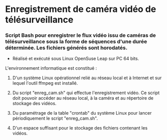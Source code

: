 # Enregistrement de caméra vidéo de télésurveillance

### Script Bash pour enregistrer le flux vidéo issu de caméras de télésurveillance sous la forme de séquences d'une durée déterminée. Les fichiers générés sont horodatés.

* Réalisé et exécuté sous Linux OpenSuse Leap sur PC 64 bits.

L'environnement informatique est constitué :

1. D'un système Linux opérationnel relié au réseau local et à Internet et sur lequel l'outil ffmpeg est installé.

1. Du script "enreg_cam.sh" qui effectue l'enregistrement vidéo. Ce script doit pouvoir accéder au réseau local, à la caméra et au répertoire de stockage des vidéos.

1. Du paramétrage de la table "crontab" du système Linux pour lancer périodiquement le script "enreg_cam.sh".

1. D'un espace suffisant pour le stockage des fichiers contenant les vidéos.
